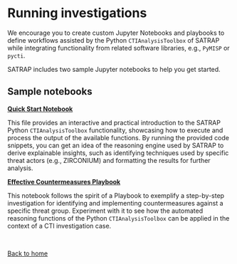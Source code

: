# Running investigations

We encourage you to create custom Jupyter Notebooks and playbooks to define workflows assisted by the Python `CTIAnalysisToolbox` of SATRAP while integrating functionality from related software libraries, e.g., `PyMISP` or `pycti`.

SATRAP includes two sample Jupyter notebooks to help you get started.

## Sample notebooks

**[Quick Start Notebook](/satrap/frontend/quick_start.ipynb)**

This file provides an interactive and practical introduction to the SATRAP Python `CTIAnalysisToolbox` functionality, showcasing how to execute and process the output of the available functions. By running the provided code snippets, you can get an idea of the reasoning engine used by SATRAP to derive explainable insights, such as identifying techniques used by specific threat actors (e.g., ZIRCONIUM) and formatting the results for further analysis.

**[Effective Countermeasures Playbook](/docs/notebooks/effective_measures.ipynb)**

This notebook follows the spirit of a Playbook to exemplify a step-by-step investigation for identifying and implementing countermeasures against a specific threat group. Experiment with it to see how the automated reasoning functions of the Python `CTIAnalysisToolbox` can be applied in the context of a CTI investigation case.

<br/>

[Back to home](/docs/manual/index.md)